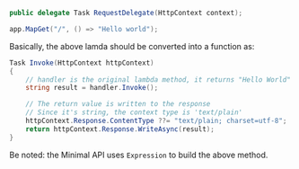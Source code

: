 
```C#
public delegate Task RequestDelegate(HttpContext context);
```



```C#
app.MapGet("/", () => "Hello world");
```

Basically, the above lamda should be converted into a function as:

```C#
Task Invoke(HttpContext httpContext)
{
    // handler is the original lambda method, it returns "Hello World" and no parameter
    string result = handler.Invoke();

    // The return value is written to the response
    // Since it's string, the context type is 'text/plain'
    httpContext.Response.ContentType ??= "text/plain; charset=utf-8";
    return httpContext.Response.WriteAsync(result);
}
```

Be noted: the Minimal API uses `Expression` to build the above method.
